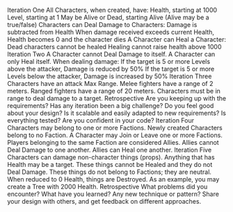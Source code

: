 Iteration One
All Characters, when created, have:
Health, starting at 1000
Level, starting at 1
May be Alive or Dead, starting Alive (Alive may be a true/false)
Characters can Deal Damage to Characters:
Damage is subtracted from Health
When damage received exceeds current Health, Health becomes 0 and the character dies
A Character can Heal a Character:
Dead characters cannot be healed
Healing cannot raise health above 1000
Iteration Two
A Character cannot Deal Damage to itself.
A Character can only Heal itself.
When dealing damage:
If the target is 5 or more Levels above the attacker, Damage is reduced by 50%
If the target is 5 or more Levels below the attacker, Damage is increased by 50%
Iteration Three
Characters have an attack Max Range.
Melee fighters have a range of 2 meters.
Ranged fighters have a range of 20 meters.
Characters must be in range to deal damage to a target.
Retrospective
Are you keeping up with the requirements? Has any iteration been a big challenge?
Do you feel good about your design? Is it scalable and easily adapted to new requirements?
Is everything tested? Are you confident in your code?
Iteration Four
Characters may belong to one or more Factions.
Newly created Characters belong to no Faction.
A Character may Join or Leave one or more Factions.
Players belonging to the same Faction are considered Allies.
Allies cannot Deal Damage to one another.
Allies can Heal one another.
Iteration Five
Characters can damage non-character things (props).
Anything that has Health may be a target.
These things cannot be Healed and they do not Deal Damage.
These things do not belong to Factions; they are neutral.
When reduced to 0 Health, things are Destroyed.
As an example, you may create a Tree with 2000 Health.
Retrospective
What problems did you encounter?
What have you learned? Any new technique or pattern?
Share your design with others, and get feedback on different approaches.
